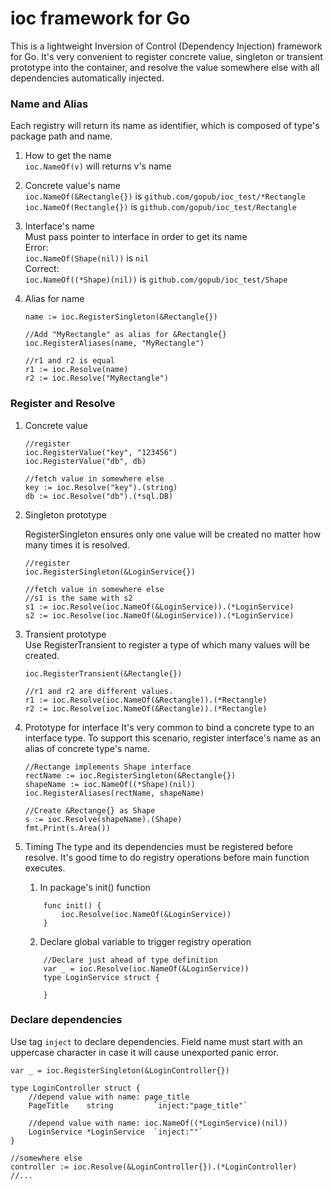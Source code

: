 # ioc framework for Go
This is a lightweight Inversion of Control (Dependency Injection) framework for Go. It's very convenient to register concrete value, singleton or transient prototype into the container, and resolve the value somewhere else with all dependencies automatically injected. 
### Name and Alias  
Each registry will return its name as identifier, which is composed of type's package path and name.
1. How to get the name  
`ioc.NameOf(v)` will returns v's name
1. Concrete value's name  
`ioc.NameOf(&Rectangle{})` is `github.com/gopub/ioc_test/*Rectangle`  
`ioc.NameOf(Rectangle{})` is `github.com/gopub/ioc_test/Rectangle`  
2. Interface's name  
Must pass pointer to interface in order to get its name  
Error:  
`ioc.NameOf(Shape(nil))` is `nil`   
Correct:  
`ioc.NameOf((*Shape)(nil))` is `github.com/gopub/ioc_test/Shape`
3. Alias for name  

    ```
    name := ioc.RegisterSingleton(&Rectangle{})
    
    //Add "MyRectangle" as alias for &Rectangle{}
    ioc.RegisterAliases(name, "MyRectangle")
    
    //r1 and r2 is equal
    r1 := ioc.Resolve(name)
    r2 := ioc.Resolve("MyRectangle")
    ```
### Register and Resolve
1. Concrete value  

    ```
    //register
    ioc.RegisterValue("key", "123456")
    ioc.RegisterValue("db", db)
    
    //fetch value in somewhere else
    key := ioc.Resolve("key").(string)
    db := ioc.Resolve("db").(*sql.DB)
    ```
2. Singleton prototype

    RegisterSingleton ensures only one value will be created no matter how many times it is resolved.
    ```
    //register
    ioc.RegisterSingleton(&LoginService{})
    
    //fetch value in somewhere else
    //s1 is the same with s2
    s1 := ioc.Resolve(ioc.NameOf(&LoginService)).(*LoginService)
    s2 := ioc.Resolve(ioc.NameOf(&LoginService)).(*LoginService)
    ```
3. Transient prototype  
    Use RegisterTransient to register a type of which many values will be created. 
    ``` 
    ioc.RegisterTransient(&Rectangle{})
    
    //r1 and r2 are different values.
    r1 := ioc.Resolve(ioc.NameOf(&Rectangle)).(*Rectangle)
    r2 := ioc.Resolve(ioc.NameOf(&Rectangle)).(*Rectangle)
    ```
4. Prototype for interface
    It's very common to bind a concrete type to an interface type. To support this scenario, register interface's name as an alias of concrete type's name. 
    ```
    //Rectange implements Shape interface
    rectName := ioc.RegisterSingleton(&Rectangle{})
    shapeName := ioc.NameOf((*Shape)(nil))
    ioc.RegisterAliases(rectName, shapeName)
    
    //Create &Rectange{} as Shape
    s := ioc.Resolve(shapeName).(Shape)
    fmt.Print(s.Area())                    
    ```
5. Timing
    The type and its dependencies must be registered before resolve. It's good time to do registry operations before main function executes.
    1. In package's init() function
    ``` 
        func init() {
            ioc.Resolve(ioc.NameOf(&LoginService))
        }
    ```
    2. Declare global variable to trigger registry operation
    ``` 
        //Declare just ahead of type definition
        var _ = ioc.Resolve(ioc.NameOf(&LoginService))
        type LoginService struct {
        
        }
    ```
### Declare dependencies
Use tag `inject` to declare dependencies. Field name must start with an uppercase character in case it will cause unexported panic error.
``` 
var _ = ioc.RegisterSingleton(&LoginController{})

type LoginController struct {
    //depend value with name: page_title
    PageTitle    string         `inject:"page_title"`
    
    //depend value with name: ioc.NameOf((*LoginService)(nil))
    LoginService *LoginService  `inject:""`
}

//somewhere else
controller := ioc.Resolve(&LoginController{}).(*LoginController)
//...
```